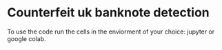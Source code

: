 # Counterfeit uk banknote detection


To use the code run the cells in the enviorment of your choice: jupyter or google colab.

